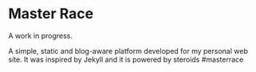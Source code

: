 Master Race
===========

A work in progress.

A simple, static and blog-aware platform developed for my personal web site.
It was inspired by Jekyll and it is powered by steroids #masterrace
